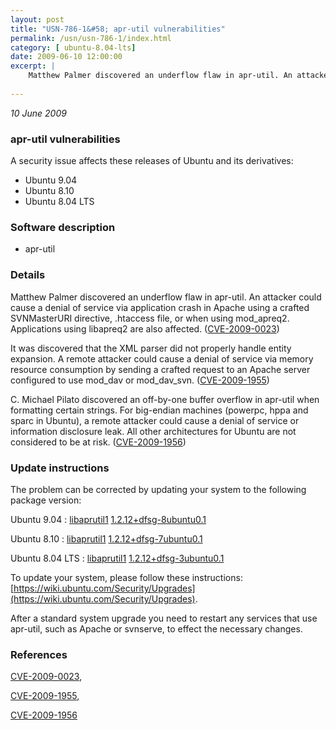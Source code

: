 ```yaml
---
layout: post
title: "USN-786-1&#58; apr-util vulnerabilities"
permalink: /usn/usn-786-1/index.html
category: [ ubuntu-8.04-lts]
date: 2009-06-10 12:00:00
excerpt: |
    Matthew Palmer discovered an underflow flaw in apr-util. An attacker could cause a denial of service via application crash in Apache using a crafted SVNMasterURI directive, .htaccess file, or when using mod_apreq2. Applications using libapreq2 are also affected. ([CVE-2009-0023](http://people.ubuntu.com/~ubuntu-security/cve/CVE-2009-0023))
    
--- 
```

 
 

*10 June 2009*

### apr-util vulnerabilities

A security issue affects these releases of Ubuntu and its derivatives:

* Ubuntu 9.04
* Ubuntu 8.10
* Ubuntu 8.04 LTS

### Software description

* apr-util 

### Details

Matthew Palmer discovered an underflow flaw in apr-util. An attacker could cause a denial of service via application crash in Apache using a crafted SVNMasterURI directive, .htaccess file, or when using mod_apreq2. Applications using libapreq2 are also affected. ([CVE-2009-0023](http://people.ubuntu.com/~ubuntu-security/cve/CVE-2009-0023))

It was discovered that the XML parser did not properly handle entity expansion. A remote attacker could cause a denial of service via memory resource consumption by sending a crafted request to an Apache server configured to use mod_dav or mod_dav_svn. ([CVE-2009-1955](http://people.ubuntu.com/~ubuntu-security/cve/CVE-2009-1955))

C. Michael Pilato discovered an off-by-one buffer overflow in apr-util when formatting certain strings. For big-endian machines (powerpc, hppa and sparc in Ubuntu), a remote attacker could cause a denial of service or information disclosure leak. All other architectures for Ubuntu are not considered to be at risk. ([CVE-2009-1956](http://people.ubuntu.com/~ubuntu-security/cve/CVE-2009-1956)) 

### Update instructions

The problem can be corrected by updating your system to the following package version:

Ubuntu 9.04
 : [libaprutil1](https://launchpad.net/ubuntu/+source/apr-util) <span> [1.2.12+dfsg-8ubuntu0.1](https://launchpad.net/ubuntu/+source/apr-util/1.2.12+dfsg-8ubuntu0.1) </span> 

Ubuntu 8.10
 : [libaprutil1](https://launchpad.net/ubuntu/+source/apr-util) <span> [1.2.12+dfsg-7ubuntu0.1](https://launchpad.net/ubuntu/+source/apr-util/1.2.12+dfsg-7ubuntu0.1) </span> 

Ubuntu 8.04 LTS
 : [libaprutil1](https://launchpad.net/ubuntu/+source/apr-util) <span> [1.2.12+dfsg-3ubuntu0.1](https://launchpad.net/ubuntu/+source/apr-util/1.2.12+dfsg-3ubuntu0.1) </span> 

To update your system, please follow these instructions: [https://wiki.ubuntu.com/Security/Upgrades](https://wiki.ubuntu.com/Security/Upgrades).

After a standard system upgrade you need to restart any services that use apr-util, such as Apache or svnserve, to effect the necessary changes. 

### References

 
 [CVE-2009-0023](http://people.ubuntu.com/~ubuntu-security/cve/CVE-2009-0023), 

 [CVE-2009-1955](http://people.ubuntu.com/~ubuntu-security/cve/CVE-2009-1955), 

 [CVE-2009-1956](http://people.ubuntu.com/~ubuntu-security/cve/CVE-2009-1956)
 

